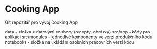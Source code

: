 # Cooking App
Git repozitář pro vývoj Cooking App.

data - složka s datovými soubory (recepty, obrázky)
src/app - kódy pro aplikaci
src/modules - jednotlivé komponenty ve verzi produkčního kódu
notebooks - složka na ukládání osobních pracovních verzí kódu
